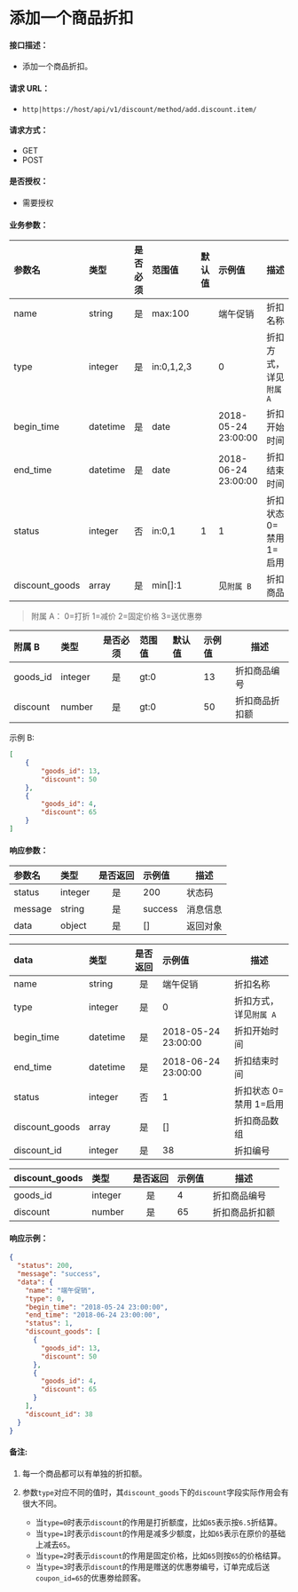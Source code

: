 # 添加一个商品折扣

#### 接口描述：
- 添加一个商品折扣。

#### 请求 URL：
- `http|https://host/api/v1/discount/method/add.discount.item/`

#### 请求方式：
- GET
- POST

#### 是否授权：
- 需要授权

#### 业务参数：
|参数名|类型|是否必须|范围值|默认值|示例值|描述|
|:----|:---|:---:|:-----|:-----|:-----|-----|
|name |string |是 |max:100 | |端午促销 |折扣名称 |
|type |integer |是 |in:0,1,2,3 | |0 |折扣方式，详见`附属 A` |
|begin_time |datetime |是 |date | |2018-05-24 23:00:00 |折扣开始时间 |
|end_time |datetime |是 |date | |2018-06-24 23:00:00 |折扣结束时间 |
|status |integer |否 |in:0,1 |1 |1 |折扣状态 0=禁用 1=启用 |
|discount_goods |array |是 |min[]:1 | |见`附属 B` |折扣商品 |

> 附属 A：
0=打折 1=减价 2=固定价格 3=送优惠劵

|附属 B|类型|是否必须|范围值|默认值|示例值|描述|
|:----|:---|:---:|:-----|:-----|:-----|-----|
|goods_id |integer |是 |gt:0 | |13 |折扣商品编号 |
|discount |number |是 |gt:0 | |50 |折扣商品折扣额 |

示例 B:
```json
[
    {
        "goods_id": 13,
        "discount": 50
    },
    {
        "goods_id": 4,
        "discount": 65
    }
]
```

#### 响应参数：
|参数名|类型|是否返回|示例值|描述|
|:-----|:-----|:---:|:-----|-----|
|status |integer |是 |200 |状态码 |
|message |string |是 |success |消息信息 |
|data |object |是 |[] |返回对象 |

|data|类型|是否返回|示例值|描述|
|:-----|:-----|:---:|:-----|-----|
|name |string |是 |端午促销 |折扣名称 |
|type |integer |是 |0 |折扣方式，详见`附属 A` |
|begin_time |datetime |是 |2018-05-24 23:00:00 |折扣开始时间 |
|end_time |datetime |是 |2018-06-24 23:00:00 |折扣结束时间 |
|status |integer |否 |1 |折扣状态 0=禁用 1=启用 |
|discount_goods |array |是 |[] |折扣商品数组 |
|discount_id |integer |是 |38 |折扣编号 |

|discount_goods|类型|是否返回|示例值|描述|
|:-----|:-----|:---:|:-----|-----|
|goods_id |integer |是 |4 |折扣商品编号 |
|discount |number |是 |65 |折扣商品折扣额 |

#### 响应示例：
```json
{
  "status": 200,
  "message": "success",
  "data": {
    "name": "端午促销",
    "type": 0,
    "begin_time": "2018-05-24 23:00:00",
    "end_time": "2018-06-24 23:00:00",
    "status": 1,
    "discount_goods": [
      {
        "goods_id": 13,
        "discount": 50
      },
      {
        "goods_id": 4,
        "discount": 65
      }
    ],
    "discount_id": 38
  }
}
```

#### 备注:
1. 每一个商品都可以有单独的折扣额。

2. 参数`type`对应不同的值时，其`discount_goods`下的`discount`字段实际作用会有很大不同。
	+ 当`type=0`时表示`discount`的作用是打折额度，比如`65`表示按`6.5`折结算。
	* 当`type=1`时表示`discount`的作用是减多少额度，比如`65`表示在原价的基础上减去`65`。
	* 当`type=2`时表示`discount`的作用是固定价格，比如`65`则按`65`的价格结算。
	* 当`type=3`时表示`discount`的作用是赠送的优惠劵编号，订单完成后送`coupon_id=65`的优惠劵给顾客。